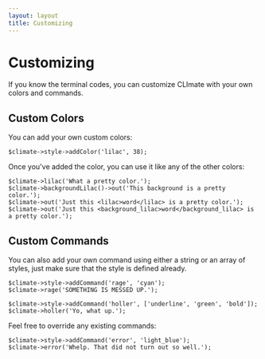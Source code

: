 ```yaml
---
layout: layout
title: Customizing
---
```


Customizing
==============

If you know the terminal codes, you can customize CLImate with your own colors and commands.

## Custom Colors

You can add your own custom colors:

~~~.language-php
$climate->style->addColor('lilac', 38);
~~~

Once you've added the color, you can use it like any of the other colors:

~~~.language-php
$climate->lilac('What a pretty color.');
$climate->backgroundLilac()->out('This background is a pretty color.');
$climate->out('Just this <lilac>word</lilac> is a pretty color.');
$climate->out('Just this <background_lilac>word</background_lilac> is a pretty color.');
~~~

## Custom Commands

You can also add your own command using either a string or an array of styles, just make sure that the style is defined already.

~~~.language-php
$climate->style->addCommand('rage', 'cyan');
$climate->rage('SOMETHING IS MESSED UP.');

$climate->style->addCommand('holler', ['underline', 'green', 'bold']);
$climate->holler('Yo, what up.');
~~~

Feel free to override any existing commands:

~~~.language-php
$climate->style->addCommand('error', 'light_blue');
$climate->error('Whelp. That did not turn out so well.');
~~~
